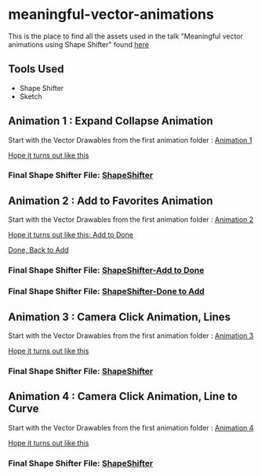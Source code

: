 # meaningful-vector-animations
This is the place to find all the assets used in the talk "Meaningful vector animations using Shape Shifter" found [here](https://www.youtube.com/watch?v=mU6x7CY1Moc&amp;list=PLnD_TKDSaFyXWrnnEhfxeKABuq49Is-8o)

## Tools Used
 - Shape Shifter
 - Sketch

## Animation 1 : Expand Collapse Animation

Start with the Vector Drawables from the first animation folder : [Animation 1](https://github.com/ragdroid/meaningful-vector-animations/tree/master/assets/animation1_expand_collpase)

[Hope it turns out like this](https://github.com/ragdroid/meaningful-vector-animations/blob/master/gifs/expand_collapse.gif) 

### Final Shape Shifter File: [ShapeShifter](https://github.com/ragdroid/meaningful-vector-animations/blob/master/assets/animation1_expand_collpase/expand_collapse_colored.shapeshifter)


## Animation 2 : Add to Favorites Animation

Start with the Vector Drawables from the first animation folder : [Animation 2](https://github.com/ragdroid/meaningful-vector-animations/tree/master/assets/animation2_add_tick)

[Hope it turns out like this: Add to Done](https://github.com/ragdroid/meaningful-vector-animations/blob/master/gifs/add_tick_colored.gif)

[Done, Back to Add](https://github.com/ragdroid/meaningful-vector-animations/blob/master/gifs/tick_to_add_colored.gif)

### Final Shape Shifter File: [ShapeShifter-Add to Done](https://github.com/ragdroid/meaningful-vector-animations/blob/master/assets/animation2_add_tick/add_to_tick.shapeshifter)
### Final Shape Shifter File: [ShapeShifter-Done to Add](https://github.com/ragdroid/meaningful-vector-animations/blob/master/assets/animation2_add_tick/tick_to_add.shapeshifter)


## Animation 3 : Camera Click Animation, Lines

Start with the Vector Drawables from the first animation folder : [Animation 3](https://github.com/ragdroid/meaningful-vector-animations/tree/master/assets/animation3_a_camera_lines)

[Hope it turns out like this](https://github.com/ragdroid/meaningful-vector-animations/blob/master/gifs/camera_lines.gif)

### Final Shape Shifter File: [ShapeShifter](https://github.com/ragdroid/meaningful-vector-animations/blob/master/assets/animation3_a_camera_lines/camera_colored_lines.shapeshifter)

## Animation 4 : Camera Click Animation, Line to Curve

Start with the Vector Drawables from the first animation folder : [Animation 4](https://github.com/ragdroid/meaningful-vector-animations/tree/master/assets/animation3_camera_curves)

[Hope it turns out like this](https://github.com/ragdroid/meaningful-vector-animations/blob/master/gifs/camera_line_to_curve.gif)

### Final Shape Shifter File: [ShapeShifter](https://github.com/ragdroid/meaningful-vector-animations/blob/master/assets/animation3_camera_curves/camera_curve_colored.shapeshifter)

